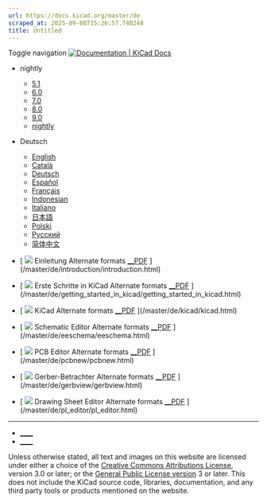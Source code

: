 ```yaml
---
url: https://docs.kicad.org/master/de
scraped_at: 2025-09-08T15:26:57.740248
title: Untitled
---
```


Toggle navigation [ ![Documentation | KiCad](/img/kicad_logo_small.png) Docs ](/)

  * nightly 
    * [ 5.1 ](/5.1)
    * [ 6.0 ](/6.0)
    * [ 7.0 ](/7.0)
    * [ 8.0 ](/8.0)
    * [ 9.0 ](/9.0)
    * [ nightly ](/master)
  * Deutsch 
    * [ English ](/master/en)
    * [ Català ](/master/ca)
    * [ Deutsch ](/master/de)
    * [ Español ](/master/es)
    * [ Français ](/master/fr)
    * [ Indonesian ](/master/id)
    * [ Italiano ](/master/it)
    * [ 日本語 ](/master/ja)
    * [ Polski ](/master/pl)
    * [ Русский ](/master/ru)
    * [ 简体中文 ](/master/zh)

  * [ ![](/img/guide-icons/placeholder.png) Einleitung Alternate formats [__PDF](/master/de/introduction/introduction.pdf) ](/master/de/introduction/introduction.html)
  * [ ![](/img/guide-icons/placeholder.png) Erste Schritte in KiCad Alternate formats [__PDF](/master/de/getting_started_in_kicad/getting_started_in_kicad.pdf) ](/master/de/getting_started_in_kicad/getting_started_in_kicad.html)
  * [ ![](/img/guide-icons/kicad.png) KiCad Alternate formats [__PDF](/master/de/kicad/kicad.pdf) ](/master/de/kicad/kicad.html)
  * [ ![](/img/guide-icons/eeschema.png) Schematic Editor Alternate formats [__PDF](/master/de/eeschema/eeschema.pdf) ](/master/de/eeschema/eeschema.html)
  * [ ![](/img/guide-icons/pcbnew.png) PCB Editor Alternate formats [__PDF](/master/de/pcbnew/pcbnew.pdf) ](/master/de/pcbnew/pcbnew.html)
  * [ ![](/img/guide-icons/gerbview.png) Gerber-Betrachter Alternate formats [__PDF](/master/de/gerbview/gerbview.pdf) ](/master/de/gerbview/gerbview.html)
  * [ ![](/img/guide-icons/pl_editor.png) Drawing Sheet Editor Alternate formats [__PDF](/master/de/pl_editor/pl_editor.pdf) ](/master/de/pl_editor/pl_editor.html)

* * *

  * [ ____ ](https://forum.kicad.info/)
  * [ ____ ](https://gitlab.com/kicad)

Unless otherwise stated, all text and images on this website are licensed
under either a choice of the [Creative Commons Attributions
License](/about/licenses/#_creative_commons_attribution_3_0_unported), version
3.0 or later; or the [General Public License
version](/about/licenses/#_gnu_general_public_license_v3) 3 or later. This
does not include the KiCad source code, libraries, documentation, and any
third party tools or products mentioned on the website.

